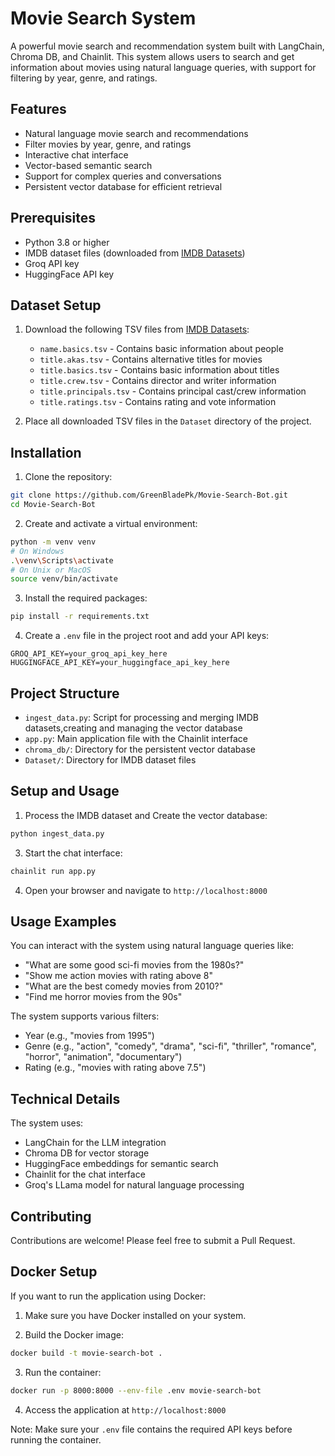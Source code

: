 # Movie Search System

A powerful movie search and recommendation system built with LangChain, Chroma DB, and Chainlit. This system allows users to search and get information about movies using natural language queries, with support for filtering by year, genre, and ratings.

## Features

- Natural language movie search and recommendations
- Filter movies by year, genre, and ratings
- Interactive chat interface
- Vector-based semantic search
- Support for complex queries and conversations
- Persistent vector database for efficient retrieval

## Prerequisites

- Python 3.8 or higher
- IMDB dataset files (downloaded from [IMDB Datasets](https://datasets.imdbws.com/))
- Groq API key
- HuggingFace API key

## Dataset Setup

1. Download the following TSV files from [IMDB Datasets](https://datasets.imdbws.com/):
   - `name.basics.tsv` - Contains basic information about people
   - `title.akas.tsv` - Contains alternative titles for movies
   - `title.basics.tsv` - Contains basic information about titles
   - `title.crew.tsv` - Contains director and writer information
   - `title.principals.tsv` - Contains principal cast/crew information
   - `title.ratings.tsv` - Contains rating and vote information

2. Place all downloaded TSV files in the `Dataset` directory of the project.

## Installation

1. Clone the repository:
```bash
git clone https://github.com/GreenBladePk/Movie-Search-Bot.git
cd Movie-Search-Bot
```

2. Create and activate a virtual environment:
```bash
python -m venv venv
# On Windows
.\venv\Scripts\activate
# On Unix or MacOS
source venv/bin/activate
```

3. Install the required packages:
```bash
pip install -r requirements.txt
```

4. Create a `.env` file in the project root and add your API keys:
```
GROQ_API_KEY=your_groq_api_key_here
HUGGINGFACE_API_KEY=your_huggingface_api_key_here
```

## Project Structure

- `ingest_data.py`: Script for processing and merging IMDB datasets,creating and managing the vector database
- `app.py`: Main application file with the Chainlit interface
- `chroma_db/`: Directory for the persistent vector database
- `Dataset/`: Directory for IMDB dataset files

## Setup and Usage

1. Process the IMDB dataset and Create the vector database:
```bash
python ingest_data.py
```

3. Start the chat interface:
```bash
chainlit run app.py
```

4. Open your browser and navigate to `http://localhost:8000`

## Usage Examples

You can interact with the system using natural language queries like:

- "What are some good sci-fi movies from the 1980s?"
- "Show me action movies with rating above 8"
- "What are the best comedy movies from 2010?"
- "Find me horror movies from the 90s"

The system supports various filters:
- Year (e.g., "movies from 1995")
- Genre (e.g., "action", "comedy", "drama", "sci-fi", "thriller", "romance", "horror", "animation", "documentary")
- Rating (e.g., "movies with rating above 7.5")

## Technical Details

The system uses:
- LangChain for the LLM integration
- Chroma DB for vector storage
- HuggingFace embeddings for semantic search
- Chainlit for the chat interface
- Groq's LLama model for natural language processing

## Contributing

Contributions are welcome! Please feel free to submit a Pull Request.

## Docker Setup

If you want to run the application using Docker:

1. Make sure you have Docker installed on your system.

2. Build the Docker image:
```bash
docker build -t movie-search-bot .
```

3. Run the container:
```bash
docker run -p 8000:8000 --env-file .env movie-search-bot
```

4. Access the application at `http://localhost:8000`

Note: Make sure your `.env` file contains the required API keys before running the container.


